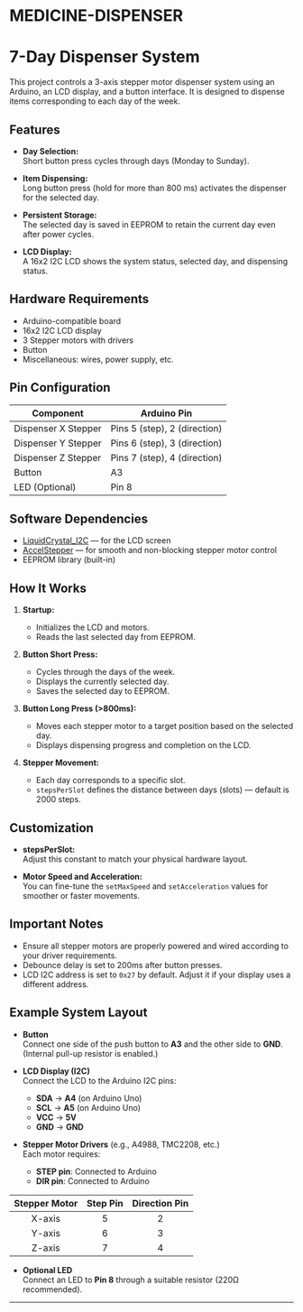 # MEDICINE-DISPENSER
# 7-Day Dispenser System

This project controls a 3-axis stepper motor dispenser system using an Arduino, an LCD display, and a button interface. It is designed to dispense items corresponding to each day of the week.

## Features
- **Day Selection:**  
  Short button press cycles through days (Monday to Sunday).

- **Item Dispensing:**  
  Long button press (hold for more than 800 ms) activates the dispenser for the selected day.

- **Persistent Storage:**  
  The selected day is saved in EEPROM to retain the current day even after power cycles.

- **LCD Display:**  
  A 16x2 I2C LCD shows the system status, selected day, and dispensing status.

## Hardware Requirements
- Arduino-compatible board
- 16x2 I2C LCD display
- 3 Stepper motors with drivers
- Button
- Miscellaneous: wires, power supply, etc.

## Pin Configuration
| Component         | Arduino Pin |
|-------------------|-------------|
| Dispenser X Stepper | Pins 5 (step), 2 (direction) |
| Dispenser Y Stepper | Pins 6 (step), 3 (direction) |
| Dispenser Z Stepper | Pins 7 (step), 4 (direction) |
| Button             | A3          |
| LED (Optional)     | Pin 8       |

## Software Dependencies
- [LiquidCrystal_I2C](https://github.com/johnrickman/LiquidCrystal_I2C) — for the LCD screen
- [AccelStepper](https://www.airspayce.com/mikem/arduino/AccelStepper/) — for smooth and non-blocking stepper motor control
- EEPROM library (built-in)

## How It Works
1. **Startup:**  
   - Initializes the LCD and motors.
   - Reads the last selected day from EEPROM.

2. **Button Short Press:**  
   - Cycles through the days of the week.
   - Displays the currently selected day.
   - Saves the selected day to EEPROM.

3. **Button Long Press (>800ms):**  
   - Moves each stepper motor to a target position based on the selected day.
   - Displays dispensing progress and completion on the LCD.

4. **Stepper Movement:**  
   - Each day corresponds to a specific slot.
   - `stepsPerSlot` defines the distance between days (slots) — default is 2000 steps.

## Customization
- **stepsPerSlot:**  
  Adjust this constant to match your physical hardware layout.

- **Motor Speed and Acceleration:**  
  You can fine-tune the `setMaxSpeed` and `setAcceleration` values for smoother or faster movements.

## Important Notes
- Ensure all stepper motors are properly powered and wired according to your driver requirements.
- Debounce delay is set to 200ms after button presses.
- LCD I2C address is set to `0x27` by default. Adjust it if your display uses a different address.

## Example System Layout

- **Button**  
  Connect one side of the push button to **A3** and the other side to **GND**. (Internal pull-up resistor is enabled.)

- **LCD Display (I2C)**  
  Connect the LCD to the Arduino I2C pins:  
  - **SDA** → **A4** (on Arduino Uno)  
  - **SCL** → **A5** (on Arduino Uno)  
  - **VCC** → **5V**  
  - **GND** → **GND**

- **Stepper Motor Drivers** (e.g., A4988, TMC2208, etc.)  
  Each motor requires:
  - **STEP pin**: Connected to Arduino
  - **DIR pin**: Connected to Arduino

| Stepper Motor | Step Pin | Direction Pin |
|:-------------:|:--------:|:-------------:|
| X-axis        | 5        | 2             |
| Y-axis        | 6        | 3             |
| Z-axis        | 7        | 4             |

- **Optional LED**  
  Connect an LED to **Pin 8** through a suitable resistor (220Ω recommended).

---
 
